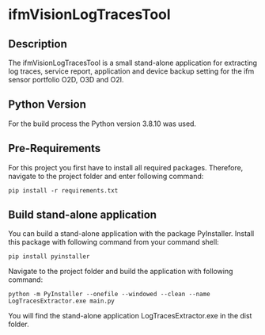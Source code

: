 # ifmVisionLogTracesTool


## Description

The ifmVisionLogTracesTool is a small stand-alone application for extracting
log traces, service report, application and device backup setting for the
ifm sensor portfolio O2D, O3D and O2I.

## Python Version

For the build process the Python version 3.8.10 was used.

## Pre-Requirements

For this project you first have to install all required packages.
Therefore, navigate to the project folder and enter following command:

```
pip install -r requirements.txt
```

## Build stand-alone application

You can build a stand-alone application with the package PyInstaller.
Install this package with following command from your command shell:

```
pip install pyinstaller
```

Navigate to the project folder and build the application with following command:

```
python -m PyInstaller --onefile --windowed --clean --name LogTracesExtractor.exe main.py
```

You will find the stand-alone application LogTracesExtractor.exe in the dist folder.